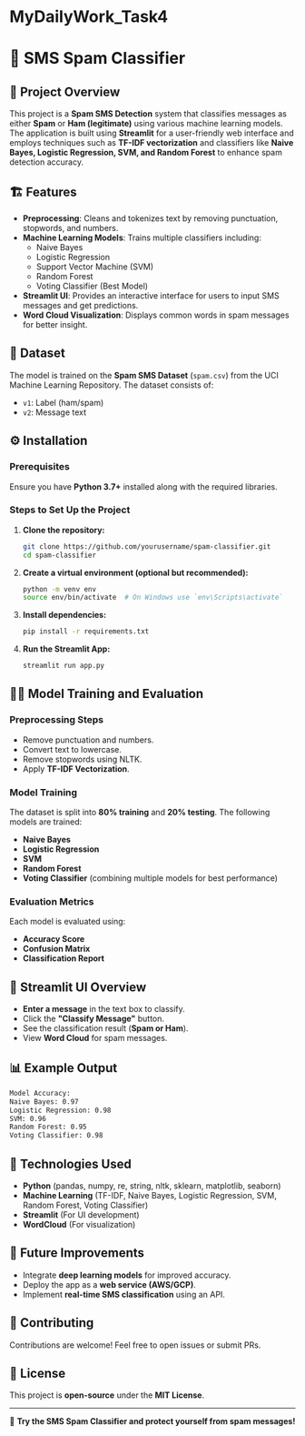 # MyDailyWork_Task4

# 📩 SMS Spam Classifier

## 🚀 Project Overview
This project is a **Spam SMS Detection** system that classifies messages as either **Spam** or **Ham (legitimate)** using various machine learning models. The application is built using **Streamlit** for a user-friendly web interface and employs techniques such as **TF-IDF vectorization** and classifiers like **Naive Bayes, Logistic Regression, SVM, and Random Forest** to enhance spam detection accuracy.

## 🏗️ Features
- **Preprocessing**: Cleans and tokenizes text by removing punctuation, stopwords, and numbers.
- **Machine Learning Models**: Trains multiple classifiers including:
  - Naive Bayes
  - Logistic Regression
  - Support Vector Machine (SVM)
  - Random Forest
  - Voting Classifier (Best Model)
- **Streamlit UI**: Provides an interactive interface for users to input SMS messages and get predictions.
- **Word Cloud Visualization**: Displays common words in spam messages for better insight.

## 📂 Dataset
The model is trained on the **Spam SMS Dataset** (`spam.csv`) from the UCI Machine Learning Repository. The dataset consists of:
- `v1`: Label (ham/spam)
- `v2`: Message text

## ⚙️ Installation
### Prerequisites
Ensure you have **Python 3.7+** installed along with the required libraries.

### Steps to Set Up the Project
1. **Clone the repository:**
   ```sh
   git clone https://github.com/yourusername/spam-classifier.git
   cd spam-classifier
   ```
2. **Create a virtual environment (optional but recommended):**
   ```sh
   python -m venv env
   source env/bin/activate  # On Windows use `env\Scripts\activate`
   ```
3. **Install dependencies:**
   ```sh
   pip install -r requirements.txt
   ```
4. **Run the Streamlit App:**
   ```sh
   streamlit run app.py
   ```

## 🧑‍💻 Model Training and Evaluation
### **Preprocessing Steps**
- Remove punctuation and numbers.
- Convert text to lowercase.
- Remove stopwords using NLTK.
- Apply **TF-IDF Vectorization**.

### **Model Training**
The dataset is split into **80% training** and **20% testing**. The following models are trained:
- **Naive Bayes**
- **Logistic Regression**
- **SVM**
- **Random Forest**
- **Voting Classifier** (combining multiple models for best performance)

### **Evaluation Metrics**
Each model is evaluated using:
- **Accuracy Score**
- **Confusion Matrix**
- **Classification Report**

## 🎨 Streamlit UI Overview
- **Enter a message** in the text box to classify.
- Click the **"Classify Message"** button.
- See the classification result (**Spam or Ham**).
- View **Word Cloud** for spam messages.

## 📊 Example Output
```sh
Model Accuracy:
Naive Bayes: 0.97
Logistic Regression: 0.98
SVM: 0.96
Random Forest: 0.95
Voting Classifier: 0.98
```

## 🤖 Technologies Used
- **Python** (pandas, numpy, re, string, nltk, sklearn, matplotlib, seaborn)
- **Machine Learning** (TF-IDF, Naive Bayes, Logistic Regression, SVM, Random Forest, Voting Classifier)
- **Streamlit** (For UI development)
- **WordCloud** (For visualization)

## 📌 Future Improvements
- Integrate **deep learning models** for improved accuracy.
- Deploy the app as a **web service (AWS/GCP)**.
- Implement **real-time SMS classification** using an API.

## 🤝 Contributing
Contributions are welcome! Feel free to open issues or submit PRs.

## 📝 License
This project is **open-source** under the **MIT License**.

---
🚀 **Try the SMS Spam Classifier and protect yourself from spam messages!**

